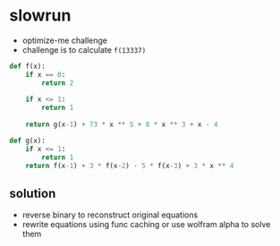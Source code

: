 # slowrun

- optimize-me challenge
- challenge is to calculate `f(13337)`
```python
def f(x):
    if x == 0:
        return 2
    
    if x <= 1:
        return 1
    
    return g(x-1) + 73 * x ** 5 + 8 * x ** 3 + x - 4

def g(x):
    if x <= 1:
        return 1
    return f(x-1) + 3 * f(x-2) - 5 * f(x-3) + 3 * x ** 4
```

## solution
- reverse binary to reconstruct original equations
- rewrite equations using func caching or use wolfram alpha to solve them
